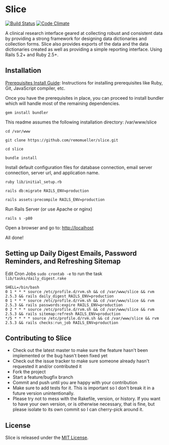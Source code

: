 # Slice

[![Build Status](https://travis-ci.com/remomueller/slice.svg?branch=master)](https://travis-ci.com/remomueller/slice)
[![Code Climate](https://codeclimate.com/github/remomueller/slice/badges/gpa.svg)](https://codeclimate.com/github/remomueller/slice)

A clinical research interface geared at collecting robust and consistent data by
providing a strong framework for designing data dictionaries and collection
forms. Slice also provides exports of the data and the data dictionaries created
as well as providing a simple reporting interface. Using Rails 5.2+ and
Ruby 2.5+.

## Installation

[Prerequisites Install Guide](https://github.com/remomueller/documentation):
Instructions for installing prerequisites like Ruby, Git, JavaScript compiler,
etc.

Once you have the prerequisites in place, you can proceed to install bundler
which will handle most of the remaining dependencies.

```
gem install bundler
```

This readme assumes the following installation directory: /var/www/slice

```
cd /var/www

git clone https://github.com/remomueller/slice.git

cd slice

bundle install
```

Install default configuration files for database connection, email server
connection, server url, and application name.

```
ruby lib/initial_setup.rb

rails db:migrate RAILS_ENV=production

rails assets:precompile RAILS_ENV=production
```

Run Rails Server (or use Apache or nginx)

```
rails s -p80
```

Open a browser and go to: [http://localhost](http://localhost)

All done!

## Setting up Daily Digest Emails, Password Reminders, and Refreshing Sitemap

Edit Cron Jobs `sudo crontab -e` to run the task `lib/tasks/daily_digest.rake`

```
SHELL=/bin/bash
0 1 * * * source /etc/profile.d/rvm.sh && cd /var/www/slice && rvm 2.5.3 && rails daily_digest RAILS_ENV=production
0 1 * * * source /etc/profile.d/rvm.sh && cd /var/www/slice && rvm 2.5.3 && rails passwords:expire RAILS_ENV=production
0 2 * * * source /etc/profile.d/rvm.sh && cd /var/www/slice && rvm 2.5.3 && rails sitemap:refresh RAILS_ENV=production
*/5 * * * * source /etc/profile.d/rvm.sh && cd /var/www/slice && rvm 2.5.3 && rails checks:run_job RAILS_ENV=production
```

## Contributing to Slice

- Check out the latest master to make sure the feature hasn't been implemented
  or the bug hasn't been fixed yet
- Check out the issue tracker to make sure someone already hasn't requested it
  and/or contributed it
- Fork the project
- Start a feature/bugfix branch
- Commit and push until you are happy with your contribution
- Make sure to add tests for it. This is important so I don't break it in a
  future version unintentionally.
- Please try not to mess with the Rakefile, version, or history. If you want to
  have your own version, or is otherwise necessary, that is fine, but please
  isolate to its own commit so I can cherry-pick around it.

## License

Slice is released under the [MIT License](http://www.opensource.org/licenses/MIT).
